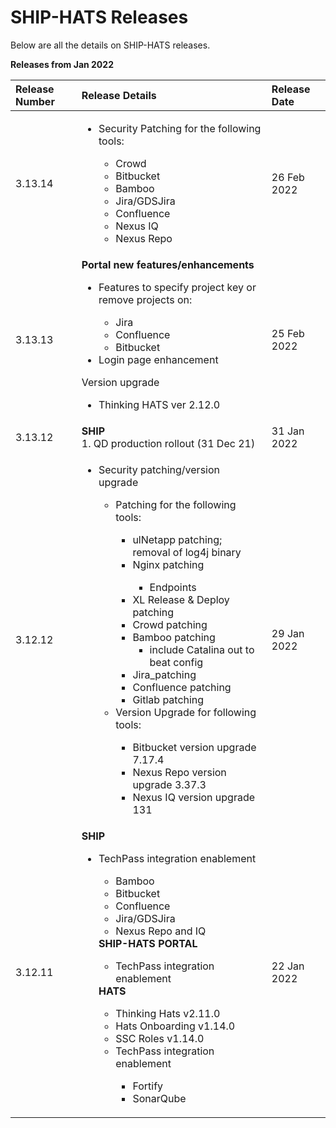 # SHIP-HATS Releases

Below are all the details on SHIP-HATS releases.

**Releases from Jan 2022**

| Release Number | Release Details | Release Date |
| :------- | :------- | :------- |
| 3.13.14 | <ul><li>Security Patching for the following tools:</li><ul><li>Crowd</li><li>Bitbucket</li><li>Bamboo</li><li>Jira/GDSJira</li><li>Confluence</li><li>Nexus IQ</li><li>Nexus Repo</li></ul> | 26 Feb 2022 |
| 3.13.13 | **Portal new features/enhancements** </br><ul><li>Features to specify project key or remove projects on:</li><ul><li>Jira</li><li>Confluence</li><li>Bitbucket</li></ul><li>Login page enhancement</li></ul>Version upgrade</br><ul><li>Thinking HATS ver 2.12.0 </ul> | 25 Feb 2022 |
| 3.13.12 | **SHIP** </br> 1. QD production rollout (31 Dec 21) | 31 Jan 2022 |
| 3.12.12 | <ul><li>Security patching/version upgrade</li><ul><li>Patching for the following tools:</li><ul><li>ulNetapp patching; removal of log4j binary </li><li>Nginx patching</li><ul><li>Endpoints</li></ul><li>XL Release & Deploy patching</li><li>Crowd patching</li><li>Bamboo patching<ul><li>include Catalina out to beat config</li></ul><li>Jira_patching</li><li>Confluence patching</li><li>Gitlab patching</li></ul><li>Version Upgrade for following tools:</li><ul><li>Bitbucket version upgrade 7.17.4</li><li>Nexus Repo version upgrade 3.37.3</li><li>Nexus IQ version upgrade 131</li></ul>  | 29 Jan 2022|
  | 3.12.11 | **SHIP** </br><ul><li>TechPass integration enablement</li><ul><li>Bamboo</li><li>Bitbucket</li><li>Confluence</li><li>Jira/GDSJira</li><li>Nexus Repo and IQ</li></ul>**SHIP-HATS PORTAL** </br><ul><li>TechPass integration enablement</li></ul>**HATS** </br> <ul><li>Thinking Hats v2.11.0</li><li>Hats Onboarding v1.14.0</li><li>SSC Roles v1.14.0</li><li>TechPass integration enablement</li><ul><li>Fortify</li><li>SonarQube</li></ul> | 22 Jan 2022 |



